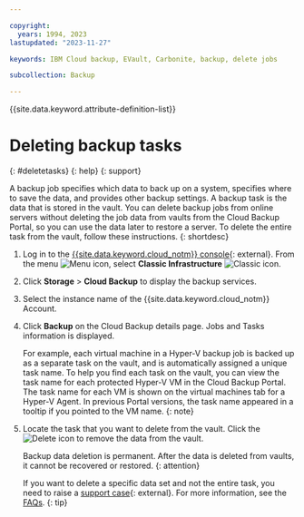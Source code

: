 ```yaml
---

copyright:
  years: 1994, 2023
lastupdated: "2023-11-27"

keywords: IBM Cloud backup, EVault, Carbonite, backup, delete jobs

subcollection: Backup

---
```

{{site.data.keyword.attribute-definition-list}}

# Deleting backup tasks
{: #deletetasks}
{: help}
{: support}

A backup job specifies which data to back up on a system, specifies where to save the data, and provides other backup settings. A backup task is the data that is stored in the vault. You can delete backup jobs from online servers without deleting the job data from vaults from the Cloud Backup Portal, so you can use the data later to restore a server. To delete the entire task from the vault, follow these instructions.
{: shortdesc}

1. Log in to the [{{site.data.keyword.cloud_notm}} console](/login){: external}. From the menu ![Menu icon](../icons/icon_hamburger.svg "Menu"), select **Classic Infrastructure** ![Classic icon](../icons/classic.svg "Classic").
1. Click **Storage** > **Cloud Backup** to display the backup services.
1. Select the instance name of the {{site.data.keyword.cloud_notm}} Account.
1. Click **Backup** on the Cloud Backup details page. Jobs and Tasks information is displayed. 

   For example, each virtual machine in a Hyper-V backup job is backed up as a separate task on the vault, and is automatically assigned a unique task name. To help you find each task on the vault, you can view the task name for each protected Hyper-V VM in the Cloud Backup Portal. The task name for each VM is shown on the virtual machines tab for a Hyper-V Agent. In previous Portal versions, the task name appeared in a tooltip if you pointed to the VM name.
   {: note}

1. Locate the task that you want to delete from the vault. Click the ![Delete icon](../icons/deprecated_icon.svg "Delete") to remove the data from the vault. 
   
   Backup data deletion is permanent. After the data is deleted from vaults, it cannot be recovered or restored.
   {: attention}

   If you want to delete a specific data set and not the entire task, you need to raise a [support case](https://cloud.ibm.com/unifiedsupport/supportcenter){: external}. For more information, see the [FAQs](/docs/Backup?topic=Backup-faqs&interface=ui#deletesafeset).
   {: tip}

